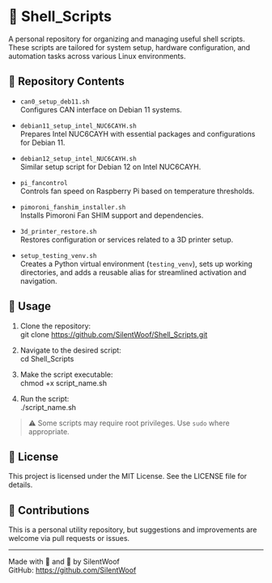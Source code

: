 # 🐚 Shell_Scripts

A personal repository for organizing and managing useful shell scripts. These scripts are tailored for system setup, hardware configuration, and automation tasks across various Linux environments.

## 📁 Repository Contents

- `can0_setup_deb11.sh`  
  Configures CAN interface on Debian 11 systems.

- `debian11_setup_intel_NUC6CAYH.sh`  
  Prepares Intel NUC6CAYH with essential packages and configurations for Debian 11.

- `debian12_setup_intel_NUC6CAYH.sh`  
  Similar setup script for Debian 12 on Intel NUC6CAYH.

- `pi_fancontrol`  
  Controls fan speed on Raspberry Pi based on temperature thresholds.

- `pimoroni_fanshim_installer.sh`  
  Installs Pimoroni Fan SHIM support and dependencies.

- `3d_printer_restore.sh`  
  Restores configuration or services related to a 3D printer setup.

- `setup_testing_venv.sh`  
  Creates a Python virtual environment (`testing_venv`), sets up working directories, and adds a reusable alias for streamlined activation and navigation.

## 🚀 Usage

1. Clone the repository:  
   git clone https://github.com/SilentWoof/Shell_Scripts.git

2. Navigate to the desired script:  
   cd Shell_Scripts

3. Make the script executable:  
   chmod +x script_name.sh

4. Run the script:  
   ./script_name.sh

> ⚠️ Some scripts may require root privileges. Use `sudo` where appropriate.

## 📜 License

This project is licensed under the MIT License. See the LICENSE file for details.

## 🙌 Contributions

This is a personal utility repository, but suggestions and improvements are welcome via pull requests or issues.

---

Made with 🧠 and 🧰 by SilentWoof  
GitHub: https://github.com/SilentWoof